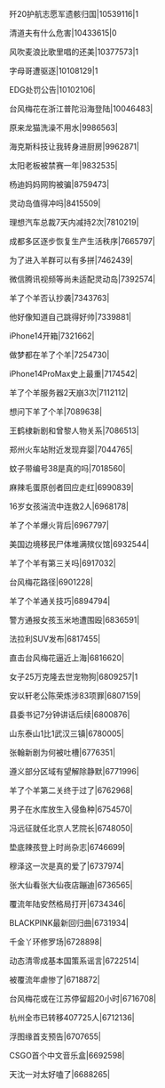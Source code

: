 歼20护航志愿军遗骸归国|10539116|1

清道夫有什么危害|10433615|0

风吹麦浪比歌里唱的还美|10377573|1

字母哥遭驱逐|10108129|1

EDG处罚公告|10102106|

台风梅花在浙江普陀沿海登陆|10046483|

原来龙猫洗澡不用水|9986563|

海克斯科技让我转身进厨房|9962871|

太阳老板被禁赛一年|9832535|

杨迪妈妈网购被骗|8759473|

灵动岛值得冲吗|8415509|

理想汽车总裁7天内减持2次|7810219|

成都多区逐步恢复生产生活秩序|7665797|

为了进入羊群可以有多拼|7462439|

微信腾讯视频等尚未适配灵动岛|7392574|

羊了个羊否认抄袭|7343763|

他好像知道自己跳得好帅|7339881|

iPhone14开箱|7321662|

做梦都在羊了个羊|7254730|

iPhone14ProMax史上最重|7174542|

羊了个羊服务器2天崩3次|7112112|

想问下羊了个羊|7089638|

王鹤棣新剧和曾黎人物关系|7086513|

郑州火车站附近发现弃婴|7044765|

蚊子带编号38是真的吗|7018560|

麻辣毛蛋原创者回应走红|6990839|

16岁女孩湍流中连救2人|6968178|

羊了个羊爆火背后|6967797|

美国边境移民尸体堆满殡仪馆|6932544|

羊了个羊有第三关吗|6917032|

台风梅花路径|6901228|

羊了个羊通关技巧|6894794|

警方通报女孩玉米地遭围殴|6836591|

法拉利SUV发布|6817455|

直击台风梅花逼近上海|6816620|

女子25万克隆去世宠物狗|6809257|1

安以轩老公陈荣炼涉83项罪|6807159|

县委书记7分钟讲话后续|6800876|

山东泰山1比1武汉三镇|6780005|

张翰新剧为何被吐槽|6776351|

遵义部分区域有望解除静默|6771996|

羊了个羊第二关终于过了|6762968|

男子在水库放生入侵鱼种|6754570|

冯远征就任北京人艺院长|6748050|

垫底辣孩登上时尚杂志|6746699|

穆泽这一次是真的爱了|6737974|

张大仙看张大仙夜店蹦迪|6736565|

覆流年陆安然格局打开|6734346|

BLACKPINK最新回归曲|6731934|

千金丫环修罗场|6728898|

动态清零成基本国策系谣言|6722514|

被覆流年虐惨了|6718872|

台风梅花或在江苏停留超20小时|6716708|

杭州全市已转移407725人|6712136|

浮图缘首支预告|6707655|

CSGO首个中文音乐盒|6692598|

天沈一对太好嗑了|6688265|

